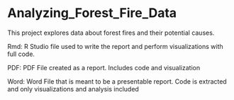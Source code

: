 # Analyzing_Forest_Fire_Data
This project explores data about forest fires and their potential causes.

Rmd: R Studio file used to write the report and perform visualizations with full code.

PDF: PDF File created as a report. Includes code and visualization

Word: Word File that is meant to be a presentable report. Code is extracted and only visualizations and analysis included
